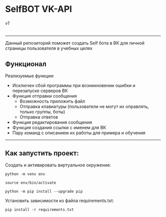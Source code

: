 # SelfBOT VK-API
###### v1
____
Данный репозиторий поможет создать Self бота в ВК для личной страницы пользователя 
в учебных целях


## Функционал

Реализуемые функции:
 - Исключен сбой программы при возникновении ошибки и перезапуске серверов ВК
 - Функция отправки сообщения
   - Возможность приложить файл
   - Отправка клавиатуры (пользователи не могут их оправлять, только группы, боты)
   - Отправка ответов
 - Функция редактирования сообщения
 - Функция создания ссылки с именем для ВК
 - Пару команд с описанием их работы для примера и обучения

____
## Как запустить проект:

Cоздать и активировать виртуальное окружение:

```
python -m venv env
```

```
source env/bin/activate
```

```
python -m pip install --upgrade pip
```

Установить зависимости из файла requirements.txt:

```
pip install -r requirements.txt
```